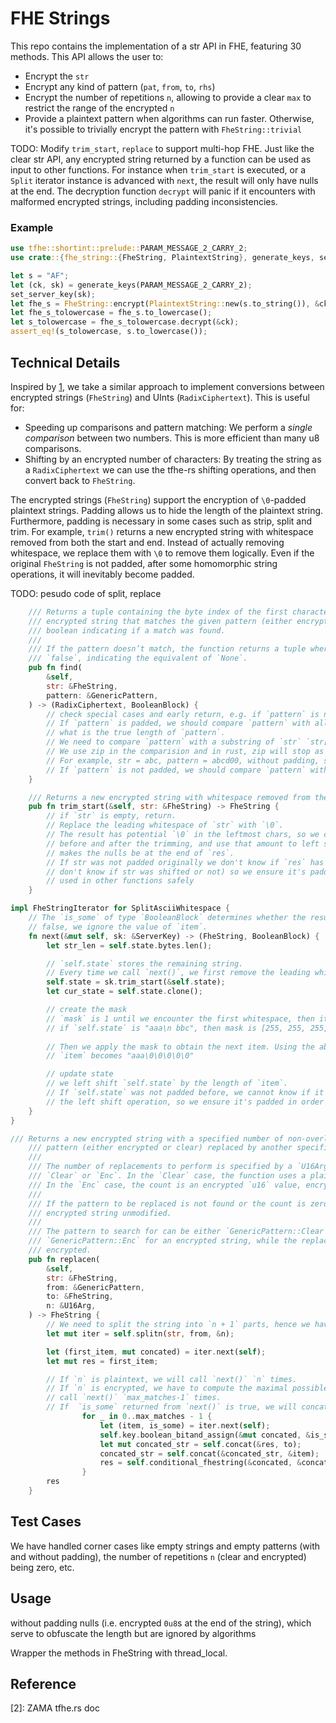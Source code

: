 # FHE Strings

This repo contains the implementation of a str API in FHE, featuring 30 methods. This API allows the user to:
* Encrypt the `str` 
* Encrypt any kind of pattern (`pat`, `from`, `to`, `rhs`)
* Encrypt the number of repetitions `n`, allowing to provide a clear `max` to restrict the range of the encrypted `n`
* Provide a plaintext pattern when algorithms can run faster. Otherwise, it's possible to trivially encrypt the pattern with `FheString::trivial`

TODO: Modify `trim_start`, `replace` to support multi-hop FHE. 
Just like the clear str API, any encrypted string returned by a function can be used as input to other functions. For instance when `trim_start` is executed, or a `Split` iterator instance is advanced with `next`, the result will only have nulls at the end. The decryption function `decrypt` will panic if it encounters with malformed encrypted strings, including padding inconsistencies.

### Example

```rust
use tfhe::shortint::prelude::PARAM_MESSAGE_2_CARRY_2;
use crate::{fhe_string::{FheString, PlaintextString}, generate_keys, set_server_key};

let s = "AF";
let (ck, sk) = generate_keys(PARAM_MESSAGE_2_CARRY_2);
set_server_key(sk);
let fhe_s = FheString::encrypt(PlaintextString::new(s.to_string()), &ck);
let fhe_s_tolowercase = fhe_s.to_lowercase();
let s_tolowercase = fhe_s_tolowercase.decrypt(&ck);
assert_eq!(s_tolowercase, s.to_lowercase());
```

## Technical Details

Inspired by [1], we take a similar approach to implement conversions between encrypted strings (`FheString`) and UInts (`RadixCiphertext`). This is useful for:

- Speeding up comparisons and pattern matching: We perform a _single comparison_ between two numbers. This is more efficient than many u8 comparisons.
- Shifting by an encrypted number of characters: By treating the string as a `RadixCiphertext` we can use the tfhe-rs shifting operations, and then convert back to `FheString`.

The encrypted strings (`FheString`) support the encryption of `\0`-padded plaintext strings. Padding allows us to hide the length of the plaintext string. Furthermore, padding is necessary in some cases such as strip, split and trim. For example, `trim()` returns a new encrypted string with whitespace removed from both the start and end. Instead of actually removing whitespace, we replace them with `\0` to remove them logically. Even if the original `FheString` is not padded, after some homomorphic string operations, it will inevitably become padded.

TODO: pesudo code of split, replace

```rust
    /// Returns a tuple containing the byte index of the first character from the end of this
    /// encrypted string that matches the given pattern (either encrypted or clear), and a
    /// boolean indicating if a match was found.
    ///
    /// If the pattern doesn’t match, the function returns a tuple where the boolean part is
    /// `false`, indicating the equivalent of `None`.
    pub fn find(
        &self,
        str: &FheString,
        pattern: &GenericPattern,
    ) -> (RadixCiphertext, BooleanBlock) {
        // check special cases and early return, e.g. if `pattern` is not padded and the length of `str` is less than that of `pattern`, then `pattern` cannot be found in `str`.
        // If `pattern` is padded, we should compare `pattern` with all the suffixs of `str` instead of `str[i..i+pattern.len()]` because we are not sure 
        // what is the true length of `pattern`.
        // We need to compare `pattern` with a substring of `str` `str[i..]`. In the comparision, the padding of `pattern` should be ignored. In other words, if a character of `pattern` is `\0`, no matter what the corresponding character of the substring is, we think these two characters are equal. However, we have to take care of a specical case where `pattern` is padded and `str` is not padded, we will pad a null at the end of `str`.
        // We use zip in the comparision and in rust, zip will stop as soon as one of iterators stops producing values. 
        // For example, str = abc, pattern = abcd00, without padding, str.zip(pattern) becomes [('a', 'a'), ('b', 'b'), ('c', 'c')], hence we will think `str` matches `pattern` at the start, which is wrong. With padding, str = "abc\0", str.zip(pattern) becomes [('a', 'a'), ('b', 'b'), ('c', 'c'), ('\0', 'd')], hence these two are not equal.
        // If `pattern` is not padded, we should compare `pattern` with all the substrings of `str` of length `pattern.len()`.
    }
```

```rust
    /// Returns a new encrypted string with whitespace removed from the start.
    pub fn trim_start(&self, str: &FheString) -> FheString {
        // if `str` is empty, return.
        // Replace the leading whitespace of `str` with `\0`.
        // The result has potential `\0` in the leftmost chars, so we compute the length difference
        // before and after the trimming, and use that amount to left shift the `res`. This
        // makes the nulls be at the end of `res`.
        // If str was not padded originally we don't know if `res` has nulls at the end or not (we
        // don't know if str was shifted or not) so we ensure it's padded in order to be
        // used in other functions safely
    }
```

```rust
impl FheStringIterator for SplitAsciiWhitespace {
    // The `is_some` of type `BooleanBlock` determines whether the result is `None`. If `is_some` is
    // false, we ignore the value of `item`.
    fn next(&mut self, sk: &ServerKey) -> (FheString, BooleanBlock) {
        let str_len = self.state.bytes.len();

        // `self.state` stores the remaining string.
        // Every time we call `next()`, we first remove the leading whitespace of `self.state`.
        self.state = sk.trim_start(&self.state);
        let cur_state = self.state.clone();

        // create the mask
        // `mask` is 1 until we encounter the first whitespace, then it becomes 0. For example,
        // if `self.state` is "aaa\n bbc", then mask is [255, 255, 255, 0, 0, 0, 0, 0].
        
        // Then we apply the mask to obtain the next item. Using the above example again,
        // `item` becomes "aaa\0\0\0\0\0"

        // update state
        // we left shift `self.state` by the length of `item`.
        // If `self.state` was not padded before, we cannot know if it is still not padded because of 
        // the left shift operation, so we ensure it's padded in order to be used in other functions safely.
    }
}
```

```rust
/// Returns a new encrypted string with a specified number of non-overlapping occurrences of a
    /// pattern (either encrypted or clear) replaced by another specified encrypted pattern.
    ///
    /// The number of replacements to perform is specified by a `U16Arg`, which can be either
    /// `Clear` or `Enc`. In the `Clear` case, the function uses a plain `u16` value for the count.
    /// In the `Enc` case, the count is an encrypted `u16` value, encrypted with `ck.encrypt_u16`.
    ///
    /// If the pattern to be replaced is not found or the count is zero, returns the original
    /// encrypted string unmodified.
    ///
    /// The pattern to search for can be either `GenericPattern::Clear` for a clear string or
    /// `GenericPattern::Enc` for an encrypted string, while the replacement pattern is always
    /// encrypted.
    pub fn replacen(
        &self,
        str: &FheString,
        from: &GenericPattern,
        to: &FheString,
        n: &U16Arg,
    ) -> FheString {
        // We need to split the string into `n + 1` parts, hence we have to call splitn with n + 1.
        let mut iter = self.splitn(str, from, &n);

        let (first_item, mut concated) = iter.next(self);
        let mut res = first_item;

        // If `n` is plaintext, we will call `next()` `n` times.
        // If `n` is encrypted, we have to compute the maximal possible times that `str` match `to` and then
        // call `next()` `max_matches-1` times.
        // If  `is_some` returned from `next()` is true, we will concat `res`, `to` and `item` (also returned from `next`) together.
                for _ in 0..max_matches - 1 {
                    let (item, is_some) = iter.next(self);
                    self.key.boolean_bitand_assign(&mut concated, &is_some);
                    let mut concated_str = self.concat(&res, to);
                    concated_str = self.concat(&concated_str, &item);
                    res = self.conditional_fhestring(&concated, &concated_str, &res);
                }
        res
    }
```

## Test Cases

We have handled corner cases like empty strings and empty patterns (with and without padding), the number of repetitions `n` (clear and encrypted) being zero, etc.

## Usage

without padding nulls (i.e. encrypted `0u8`s at the end of the string), which serve to obfuscate the length but are ignored by algorithms

Wrapper the methods in FheString with thread_local.

## Reference

[1]: https://github.com/JoseSK999/fhe_strings
[2]: ZAMA tfhe.rs doc
